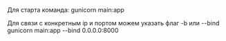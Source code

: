 Для старта команда: gunicorn main:app

Для связи с конкретным ip и портом можем указать флаг -b или --bind
gunicorn main:app --bind 0.0.0.0:8000